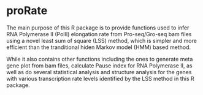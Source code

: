 # proRate

The main purpose of this R package is to provide functions used to infer RNA Polymerase II (PolII) elongation rate from Pro-seq/Gro-seq bam files using a novel least sum of square (LSS) method, which is simpler and more efficient than the tranditional hiden Markov model (HMM) based method.

While it also contains other functions including the ones to generate meta gene plot from bam files, calculate Pause index for RNA Polymerase II, as well as do several statistical analysis and structure analysis for the genes with various transcription rate levels identified by the LSS method in this R package.


